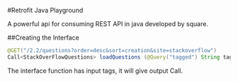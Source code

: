 #Retrofit Java Playground

A powerful api for consuming REST API in java developed by square.

##Creating the Interface
```java 
@GET("/2.2/questions?order=desc&sort=creation&site=stackoverflow")
Call<StackOverFlowQuestions> loadQuestions (@Query("tagged") String tags);
```
The interface function has input tags, it will give output Call<Objects>.



